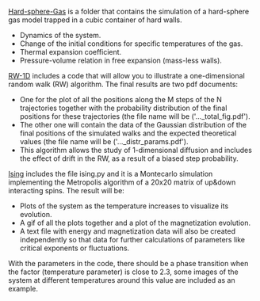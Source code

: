 [Hard-sphere-Gas](/Hard-sphere-Gas/) is a folder that contains the simulation of a hard-sphere gas model trapped in a cubic container of hard walls.
<ul>
<li> Dynamics of the system. </li>
<li>  Change of the initial conditions for specific temperatures of the gas. </li>
<li>  Thermal expansion coefficient.</li>
<li>  Pressure-volume relation in free expansion (mass-less walls).</li>

</ul>

[RW-1D](/RW-1D/) includes a code that will allow you to illustrate a one-dimensional random walk (RW) algorithm. The final results are two pdf documents:
<ul>
<li>One for the plot of all the positions along the M steps of the N trajectories together with the probability distribution of the final positions for these trajectories (the file name will be ('..._total_fig.pdf').</li>

<li>The other one will contain the data of the Gaussian distribution of the final positions of the simulated walks and the expected theoretical values (the file name will be ('..._distr_params.pdf').</li>

<li>This algorithm allows the study of 1-dimensional diffusion and includes the effect of drift in the RW, as a result of a biased step probability.</li>
</ul>

[Ising](/Ising/) includes the file ising.py and it is a Montecarlo simulation implementing the Metropolis algorithm of a 20x20 matrix of up&down interacting spins. The result will be:
<ul>
<li>Plots of the system as the temperature increases to visualize its evolution.</li>

<li>A gif of all the plots together and a plot of the magnetization evolution.</li>

<li>A text file with energy and magnetization data will also be created independently so that data for further calculations of parameters like critical exponents or fluctuations.</li>
</ul>

With the parameters in the code, there should be a phase transition when the factor (temperature parameter) is close to 2.3, some images of the system at different temperatures around this value are included as an example.
